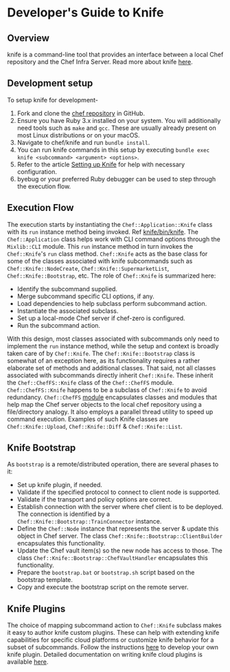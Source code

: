 # Developer's Guide to Knife

## Overview

knife is a command-line tool that provides an interface between a local Chef repository and the Chef Infra Server. Read more about knife [here](https://docs.chef.io/workstation/knife/).

## Development setup

To setup knife for development-
1. Fork and clone the [chef repository](https://github.com/chef/chef) in GitHub.
1. Ensure you have Ruby 3.x installed on your system. You will additionally need tools such as `make` and `gcc`. These are usually already present on most Linux distributions or on your macOS.
1. Navigate to chef/knife and run `bundle install`.
1. You can run knife commands in this setup by executing `bundle exec knife <subcommand> <argument> <options>`.
1. Refer to the article [Setting up Knife](https://docs.chef.io/workstation/knife_setup/) for help with necessary configuration.
1. byebug or your preferred Ruby debugger can be used to step through the execution flow.

## Execution Flow

The execution starts by instantiating the `Chef::Application::Knife` class with its `run` instance method being invoked. Ref [knife/bin/knife](https://github.com/chef/chef/blob/main/knife/bin/knife). The `Chef::Application` class helps work with CLI command options through the `Mixlib::CLI` module. This `run` instance method in turn invokes the `Chef::Knife`'s `run` class method. `Chef::Knife` acts as the base class for some of the classes associated with knife subcommands such as `Chef::Knife::NodeCreate`, `Chef::Knife::SupermarketList`, `Chef::Knife::Bootstrap`, etc. The role of `Chef::Knife` is summarized here:

- Identify the subcommand supplied.
- Merge subcommand specific CLI options, if any.
- Load dependencies to help subclass perform subcommand action.
- Instantiate the associated subclass.
- Set up a local-mode Chef server if chef-zero is configured.
- Run the subcommand action.

With this design, most classes associated with subcommands only need to implement the `run` instance method, while the setup and context is broadly taken care of by `Chef::Knife`. The `Chef::Knife::Bootstrap` class is somewhat of an exception here, as its functionality requires a rather elaborate set of methods and additional classes. That said, not all classes associated with subcommands directly inherit `Chef::Knife`. These inherit the `Chef::ChefFS::Knife` class of the `Chef::ChefFS` module. `Chef::ChefFS::Knife` happens to be a subclass of `Chef::Knife` to avoid redundancy. `Chef::ChefFS` [module](https://www.rubydoc.info/gems/chef/Chef/ChefFS) encapsulates classes and modules that help map the Chef server objects to the local chef repository using a file/directory analogy. It also employs a parallel thread utility to speed up command execution. Examples of such Knife classes are `Chef::Knife::Upload`, `Chef::Knife::Diff` & `Chef::Knife::List`.

## Knife Bootstrap

As `bootstrap` is a remote/distributed operation, there are several phases to it:
- Set up knife plugin, if needed.
- Validate if the specified protocol to connect to client node is supported.
- Validate if the transport and policy options are correct.
- Establish connection with the server where chef client is to be deployed. The connection is identified by a `Chef::Knife::Bootstrap::TrainConnector` instance.
- Define the `Chef::Node` instance that represents the server & update this object in Chef server. The class `Chef::Knife::Bootstrap::ClientBuilder` encapsulates this functionality.
- Update the Chef vault item(s) so the new node has access to those. The class `Chef::Knife::Bootstrap::ChefVaultHandler` encapsulates this functionality.
- Prepare the `bootstrap.bat` or `bootstrap.sh` script based on the bootstrap template.
- Copy and execute the bootstrap script on the remote server.

## Knife Plugins

The choice of mapping subcommand action to `Chef::Knife` subclass makes it easy to author knife custom plugins. These can help with extending knife capabilities for specific cloud platforms or customize knife behavior for a subset of subcommands. Follow the instructions [here](https://docs.chef.io/workstation/plugin_knife_custom/) to develop your own knife plugin. Detailed documentation on writing knife cloud plugins is available [here](https://github.com/chef/knife-cloud/blob/main/README.md).
